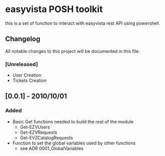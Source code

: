 # easyvista POSH toolkit
this is a set of function to interact with easyvista rest API using powershell.

## Changelog
All notable changes to this project will be documented in this file.

### [Unreleased]
- User Creation
- Tickets Creation

## [0.0.1] - 2010/10/01
### Added
- Basic Get functions needed to build the rest of the module
    - Get-EZVUsers
    - Get-EZVRequests
    - Get-EVZCatalogRequests
- Function to set the global variables used by other functions
    - see ADR 0001_GlobalVariables
